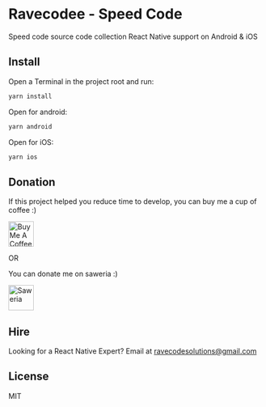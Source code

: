 # Ravecodee - Speed Code

Speed code source code collection React Native support on Android & iOS

## Install

Open a Terminal in the project root and run:

```sh
yarn install
```
Open for android:

```sh
yarn android
```
Open for iOS:

```sh
yarn ios
```

## Donation

If this project helped you reduce time to develop, you can buy me a cup of coffee :)

<a href="https://www.buymeacoffee.com/ravecodee" target="_blank"><img src="https://cdn.buymeacoffee.com/buttons/default-red.png" alt="Buy Me A Coffee" height="50" ></a>

OR

You can donate me on saweria :)

<a href="https://saweria.co/ravecodee" target="_blank"><img src="https://upload.wikimedia.org/wikipedia/commons/thumb/a/a5/Saweria_logo.png/1600px-Saweria_logo.png" alt="Saweria" height="50" ></a>

## Hire

Looking for a React Native Expert? Email at ravecodesolutions@gmail.com

## License

MIT

[version-badge]: https://img.shields.io/npm/v/react-native-toast-notifications.svg?style=flat-square
[package]: https://www.npmjs.com/package/react-native-toast-notifications
[license-badge]: https://img.shields.io/static/v1?label=License&message=MIT&color=success&style=flat-square
[license]: https://github.com/arnnis/react-native-toast-notifications/blob/master/LICENSE

